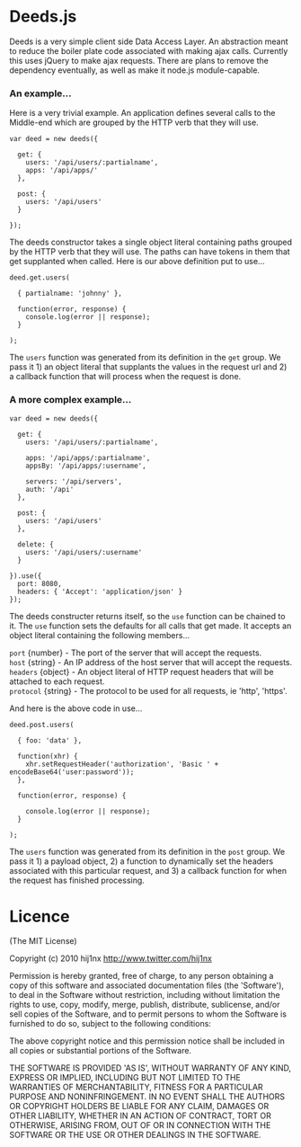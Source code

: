 
# Deeds.js
Deeds is a very simple client side Data Access Layer. An abstraction meant to reduce the boiler plate code associated with making ajax calls. Currently this uses jQuery to make ajax requests. There are plans to remove the dependency eventually, as well as make it node.js module-capable.

### An example...
Here is a very trivial example. An application defines several calls to the Middle-end which are grouped by the HTTP verb that they will use.

    var deed = new deeds({
      
      get: {
        users: '/api/users/:partialname',
        apps: '/api/apps/'
      },
      
      post: {
        users: '/api/users'
      }
      
    });

The deeds constructor takes a single object literal containing paths grouped by the HTTP verb that they will use. The paths can have tokens in them that get supplanted when called. Here is our above definition put to use...

    deed.get.users(

      { partialname: 'johnny' },

      function(error, response) {
        console.log(error || response);
      }

    );

The `users` function was generated from its definition in the `get` group. We pass it 1) an object literal that supplants the values in the request url and 2) a callback function that will process when the request is done.

### A more complex example...

    var deed = new deeds({
      
      get: {
        users: '/api/users/:partialname',

        apps: '/api/apps/:partialname',
        appsBy: '/api/apps/:username',

        servers: '/api/servers',
        auth: '/api'
      },
      
      post: {
        users: '/api/users'
      },
      
      delete: {
        users: '/api/users/:username'
      }

    }).use({
      port: 8080,
      headers: { 'Accept': 'application/json' }
    });

The deeds constructer returns itself, so the `use` function can be chained to it. The `use` function sets the defaults for all calls that get made. It accepts an object literal containing the following members...

`port` {number} - The port of the server that will accept the requests.<br/>
`host` {string} - An IP address of the host server that will accept the requests.<br/>
`headers` {object} - An object literal of HTTP request headers that will be attached to each request.<br/>
`protocol` {string} - The protocol to be used for all requests, ie 'http', 'https'.<br/>

And here is the above code in use...

    deed.post.users(

      { foo: 'data' },

      function(xhr) {
        xhr.setRequestHeader('authorization', 'Basic ' + encodeBase64('user:password'));
      },

      function(error, response) {
        
        console.log(error || response);
      }

    );

The `users` function was generated from its definition in the `post` group. We pass it 1) a payload object, 2) a function to dynamically set the headers associated with this particular request, and 3) a callback function for when the request has finished processing.
      
# Licence

(The MIT License)

Copyright (c) 2010 hij1nx <http://www.twitter.com/hij1nx>

Permission is hereby granted, free of charge, to any person obtaining a copy of this software and associated documentation files (the 'Software'), to deal in the Software without restriction, including without limitation the rights to use, copy, modify, merge, publish, distribute, sublicense, and/or sell copies of the Software, and to permit persons to whom the Software is furnished to do so, subject to the following conditions:

The above copyright notice and this permission notice shall be included in all copies or substantial portions of the Software.

THE SOFTWARE IS PROVIDED 'AS IS', WITHOUT WARRANTY OF ANY KIND, EXPRESS OR IMPLIED, INCLUDING BUT NOT LIMITED TO THE WARRANTIES OF MERCHANTABILITY, FITNESS FOR A PARTICULAR PURPOSE AND NONINFRINGEMENT. IN NO EVENT SHALL THE AUTHORS OR COPYRIGHT HOLDERS BE LIABLE FOR ANY CLAIM, DAMAGES OR OTHER LIABILITY, WHETHER IN AN ACTION OF CONTRACT, TORT OR OTHERWISE, ARISING FROM, OUT OF OR IN CONNECTION WITH THE SOFTWARE OR THE USE OR OTHER DEALINGS IN THE SOFTWARE.
